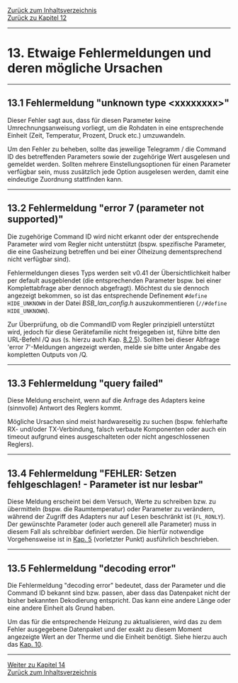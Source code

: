 [Zurück zum Inhaltsverzeichnis](inhaltsverzeichnis.md)  
[Zurück zu Kapitel 12](kap12.md)  
    
---
    
# 13. Etwaige Fehlermeldungen und deren mögliche Ursachen
    
---
    

## 13.1 Fehlermeldung "unknown type \<xxxxxxxx\>"

Dieser Fehler sagt aus, dass für diesen Parameter keine
Umrechnungsanweisung vorliegt, um die Rohdaten in eine entsprechende
Einheit (Zeit, Temperatur, Prozent, Druck etc.) umzuwandeln.

Um den Fehler zu beheben, sollte das jeweilige Telegramm / die Command
ID des betreffenden Parameters sowie der zugehörige Wert ausgelesen und
gemeldet werden. Sollten mehrere Einstellungsoptionen für einen
Parameter verfügbar sein, muss zusätzlich jede Option ausgelesen werden,
damit eine eindeutige Zuordnung stattfinden kann.  
    
---
    

## 13.2 Fehlermeldung "error 7 (parameter not supported)"

Die zugehörige Command ID wird nicht erkannt oder der entsprechende
Parameter wird vom Regler nicht unterstützt (bspw. spezifische
Parameter, die eine Gasheizung betreffen und bei einer Ölheizung
dementsprechend nicht verfügbar sind).

Fehlermeldungen dieses Typs werden seit v0.41 der Übersichtlichkeit
halber per default ausgeblendet (die entsprechenden Parameter bspw. bei
einer Komplettabfrage aber dennoch abgefragt). Möchtest du sie dennoch
angezeigt bekommen, so ist das entsprechende Definement `#define
HIDE_UNKNOWN` in der Datei *BSB\_lan\_config.h* auszukommentieren
(`//#define HIDE_UNKNOWN`).

Zur Überprüfung, ob die CommandID vom Regler prinzipiell unterstützt
wird, jedoch für diese Gerätefamilie nicht freigegeben ist, führe bitte den URL-Befehl /Q aus (s. hierzu auch Kap. [8.2.5](kap08.md#825-überprüfen-auf-nicht-freigegebene-reglerspezifische-command-ids)). Sollten bei dieser Abfrage 'error 7'-Meldungen angezeigt werden, melde sie bitte unter Angabe des kompletten Outputs von /Q.  
    
---
    

## 13.3 Fehlermeldung "query failed"

Diese Meldung erscheint, wenn auf die Anfrage des Adapters keine
(sinnvolle) Antwort des Reglers kommt.

Mögliche Ursachen sind meist hardwareseitig zu suchen (bspw. fehlerhafte
RX- und/oder TX-Verbindung, falsch verbaute Komponenten oder auch ein
timeout aufgrund eines ausgeschalteten oder nicht angeschlossenen
Reglers).  
    
---
    

## 13.4 Fehlermeldung "FEHLER: Setzen fehlgeschlagen! - Parameter ist nur lesbar"

Diese Meldung erscheint bei dem Versuch, Werte zu schreiben bzw. zu
übermitteln (bspw. die Raumtemperatur) oder Parameter zu verändern,
während der Zugriff des Adapters nur auf Lesen beschränkt ist
(`FL_RONLY`).  
Der gewünschte Parameter (oder auch generell alle Parameter) muss in
diesem Fall als schreibbar definiert werden. Die hierfür notwendige
Vorgehensweise ist in [Kap. 5](kap05.md) (vorletzter Punkt) ausführlich beschrieben.
     
    
---
        
## 13.5 Fehlermeldung "decoding error"  
  
Die Fehlermeldung "decoding error" bedeutet, dass der Parameter und die Command ID bekannt sind bzw. passen, aber dass das Datenpaket nicht der bisher bekannten Dekodierung entspricht. Das kann eine andere Länge oder eine andere Einheit als Grund haben.  
  
Um das für die entsprechende Heizung zu aktualisieren, wird das zu dem Fehler ausgegebene Datenpaket und der exakt zu diesem Moment angezeigte Wert an der Therme und die Einheit benötigt. Siehe hierzu auch das [Kap. 10](kap10.md).  
  
---
     
[Weiter zu Kapitel 14](kap14.md)      
[Zurück zum Inhaltsverzeichnis](inhaltsverzeichnis.md)   
    

